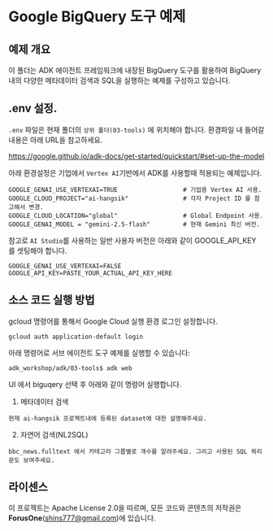 # Google BigQuery 도구 예제

## 예제 개요
이 폴더는 ADK 에이전트 프레임워크에 내장된 BigQuery 도구를 활용하여 BigQuery내의 다양한 메타데이터 검색과 SQL을 실행하는 예제를 구성하고 있습니다. 

## .env 설정.

`.env` 파일은 현재 폴더의 `상위 폴더(03-tools)` 에 위치해야 합니다.  환경파일 내 들어갈 내용은 아래 URL을 참고하세요.   

https://google.github.io/adk-docs/get-started/quickstart/#set-up-the-model 

아래 환경설정은 기업에서 `Vertex AI`기반에서 ADK를 사용할때 적용되는 예제입니다.    

```
GOOGLE_GENAI_USE_VERTEXAI=TRUE                  # 기업용 Vertex AI 사용.
GOOGLE_CLOUD_PROJECT="ai-hangsik"               # 각자 Project ID 를 참고해서 변경.
GOOGLE_CLOUD_LOCATION="global"                  # Global Endpoint 사용.
GOOGLE_GENAI_MODEL = "gemini-2.5-flash"         # 현재 Gemini 최신 버전.
```

참고로 `AI Studio`를 사용하는 일반 사용자 버전은 아래와 같이 GOOGLE_API_KEY 를 셋팅해야 합니다.  

```
GOOGLE_GENAI_USE_VERTEXAI=FALSE
GOOGLE_API_KEY=PASTE_YOUR_ACTUAL_API_KEY_HERE
```

## 소스 코드 실행 방법
gcloud 명령어를 통해서 Google Cloud 실행 환경 로그인 설정합니다.
```
gcloud auth application-default login
```

아래 명령어로 서브 에이전트 도구 예제를 실행할 수 있습니다:
```
adk_workshop/adk/03-tools$ adk web
```

UI 에서 biguqery 선택 후 아래와 같이 명령어 실행합니다.

1. 메타데이터 검색
```
현재 ai-hangsik 프로젝트내에 등록된 dataset에 대한 설명해주세요. 
```

2. 자연어 검색(NL2SQL) 
```
bbc_news.fulltext 에서 카테고리 그룹별로 개수를 알려주세요. 그리고 사용된 SQL 쿼리문도 보여주세요.
```

## 라이센스

이 프로젝트는 Apache License 2.0을 따르며, 모든 코드와 콘텐츠의 저작권은 **ForusOne**(shins777@gmail.com)에 있습니다.